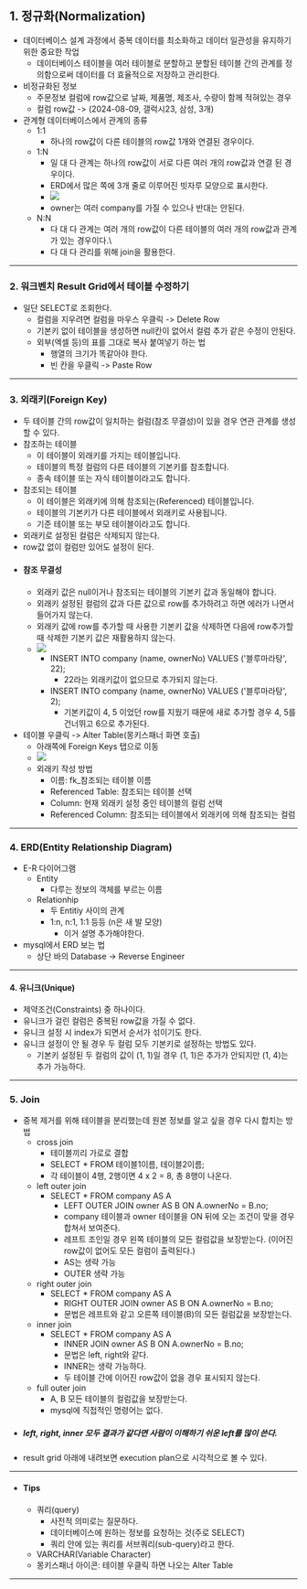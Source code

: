 ## 1. 정규화(Normalization)
- 데이터베이스 설계 과정에서 중복 데이터를 최소화하고 데이터 일관성을 유지하기 위한 중요한 작업
	- 데이터베이스 테이블을 여러 테이블로 분할하고 분할된 테이블 간의 관계를 정의함으로써 데이터를 더 효율적으로 저장하고 관리한다.
- 비정규화된 정보
	- 주문정보 컬럼에 row값으로 날짜, 제품명, 제조사, 수량이 함께 적혀있는 경우
	- 컬럼 row값 -> (2024-08-09, 갤럭시23, 삼성, 3개)
- 관계형 데이터베이스에서 관계의 종류
	- 1:1
		- 하나의 row값이 다른 테이블의 row값 1개와 연결된 경우이다.
	- 1:N
		- 일 대 다 관계는 하나의 row값이 서로 다른 여러 개의 row값과 연결 된 경우이다.
		- ERD에서 많은 쪽에 3개 줄로 이루어진 빗자루 모양으로 표시한다.
		- ![](image/1%20대%20n%20관계.jpg)
		- owner는 여러 company를 가질 수 있으나 반대는 안된다.
	- N:N
		- 다 대 다 관계는 여러 개의 row값이 다른 테이블의 여러 개의 row값과 관계가 있는 경우이다.\
		- 다 대 다 관리를 위해 join을 활용한다.

---
### 2. 워크벤치 Result Grid에서 테이블 수정하기
- 일단 SELECT로 조회한다.
	- 컬럼을 지우려면 컬럼을 마우스 우클릭 -> Delete Row
	- 기본키 없이 테이블을 생성하면 null칸이 없어서 컬럼 추가 같은 수정이 안된다.
	- 외부(엑셀 등)의 표를 그대로 복사 붙여넣기 하는 법
		- 행열의 크기가 똑같아야 한다.
		- 빈 칸을 우클릭 -> Paste Row

---
### 3. 외래키(Foreign Key)
- 두 테이블 간의 row값이 일치하는 컬럼(참조 무결성)이 있을 경우 연관 관계를 생성할 수 있다.
- 참조하는 테이블
	- 이 테이블이 외래키를 가지는 테이블입니다.
	- 테이블의 특정 컬럼의 다른 테이블의 기본키를 참조합니다.
	- 종속 테이블 또는 자식 테이블이라고도 합니다.
- 참조되는 테이블
	- 이 테이블은 외래키에 의해 참조되는(Referenced) 테이블입니다.
	- 테이블의 기본키가 다른 테이블에서 외래키로 사용됩니다.
	- 기준 테이블 또는 부모 테이블이라고도 합니다.
- 외래키로 설정된 컬럼은 삭제되지 않는다.
- row값 없이 컬럼만 있어도 설정이 된다.
- #### 참조 무결성
	- 외래키 값은 null이거나 참조되는 테이블의 기본키 값과 동일해야 합니다.
	- 외래키 설정된 컬럼의 값과 다른 값으로 row를 추가하려고 하면 에러가 나면서 들어가지 않는다.
	- 외래키 값에 row를 추가할 때 사용한 기본키 값을 삭제하면 다음에 row추가할 때 삭제한 기본키 값은 재활용하지 않는다.
	- ![](image/참조무결성예제.jpg)
		- INSERT INTO company (name, ownerNo) VALUES ('블루마라탕', 22);
			- 22라는 외래키값이 없으므로 추가되지 않는다.
		- INSERT INTO company (name, ownerNo) VALUES ('블루마라탕', 2);
			- 기본키값이 4, 5 이었던 row를 지웠기 때문에 새로 추가할 경우 4, 5를 건너뛰고 6으로 추가된다.
- 테이블 우클릭 -> Alter Table(몽키스패너 화면 호출)
	- 아래쪽에 Foreign Keys 탭으로 이동
	- ![](image/외래키%20설정%20화면.jpg)
	- 외래키 작성 방법
		- 이름: fk_참조되는 테이블 이름
		- Referenced Table: 참조되는 테이블 선택
		- Column: 현재 외래키 설정 중인 테이블의 컬럼 선택
		- Referenced Column: 참조되는 테이블에서 외래키에 의해 참조되는 컬럼

---
### 4. ERD(Entity Relationship Diagram)
- E-R 다이어그램
	- Entity
		- 다루는 정보의 객체를 부르는 이름
	- Relationhip
		- 두 Entitiy 사이의 관계
		- 1:n, n:1, 1:1 등등 (n은 새 발 모양)
			- 이거 설명 추가해야한다.
- mysql에서 ERD 보는 법
	- 상단 바의 Database -> Reverse Engineer

---
#### 4. 유니크(Unique)
- 제약조건(Constraints) 중 하나이다.
- 유니크가 걸린 컬럼은 중복된 row값을 가질 수 없다.
- 유니크 설정 시 index가 되면서 순서가 섞이기도 한다.
- 유니크 설정이 안 될 경우 두 컬럼 모두 기본키로 설정하는 방법도 있다.
	- 기본키 설정된 두 컬럼의 값이 (1, 1)일 경우 (1, 1)은 추가가 안되지만 (1, 4)는 추가 가능하다.

---
### 5. Join
- 중복 제거를 위해 테이블을 분리했는데 원본 정보를 알고 싶을 경우 다시 합치는 방법
	- cross join
		- 테이블끼리 가로로 결합
		- SELECT \* FROM 테이블1이름, 테이블2이름;
		- 각 테이블이 4행, 2행이면 4 x 2 = 8, 총 8행이 나온다.
	- left outer join
		- SELECT \* FROM company AS A
			- LEFT OUTER JOIN owner AS B ON A.ownerNo = B.no;
			- company 테이블과 owner 테이블을 ON 뒤에 오는 조건이 맞을 경우 합쳐서 보여준다.
			- 레프트 조인일 경우 왼쪽 테이블의 모든 컬럼값을 보장받는다. (이어진 row값이 없어도 모든 컬럼이 출력된다.)
			- AS는 생략 가능
			- OUTER 생략 가능
	- right outer join
		- SELECT * FROM company AS A
			- RIGHT OUTER JOIN owner AS B ON A.ownerNo = B.no;
			- 문법은 레프트와 같고 오른쪽 테이블(B)의 모든 컬럼값을 보장받는다.
	- inner join
		- SELECT * FROM company AS A
			- INNER JOIN owner AS B ON A.ownerNo = B.no;
			- 문법은 left, right와 같다.
			- INNER는 생략 가능하다.
			- 두 테이블 간에 이어진 row값이 없을 경우 표시되지 않는다.
	- full outer join
		- A, B 모든 테이블의 컬럼값을 보장받는다.
		- mysql에 직접적인 명령어는 없다.
- ##### left, right, inner 모두 결과가 같다면 사람이 이해하기 쉬운 left를 많이 쓴다.
- result grid 아래에 내려보면 execution plan으로 시각적으로 볼 수 있다.

---
- #### Tips
	- 쿼리(query)
		- 사전적 의미로는 질문하다.
		- 데이터베이스에 원하는 정보를 요청하는 것(주로 SELECT)
		- 쿼리 안에 있는 쿼리를 서브쿼리(sub-query)라고 한다.
	- VARCHAR(Variable Character)
	- 몽키스패너 아이콘: 테이블 우클릭 하면 나오는 Alter Table

---
